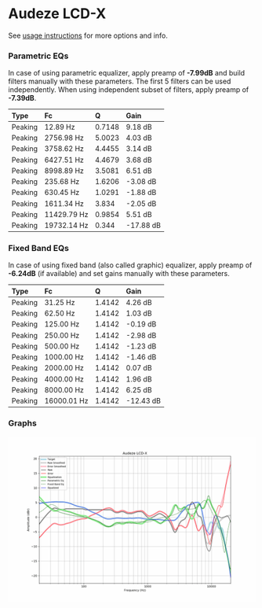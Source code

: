# Audeze LCD-X
See [usage instructions](https://github.com/jaakkopasanen/AutoEq#usage) for more options and info.

### Parametric EQs
In case of using parametric equalizer, apply preamp of **-7.99dB** and build filters manually
with these parameters. The first 5 filters can be used independently.
When using independent subset of filters, apply preamp of **-7.39dB**.

| Type    | Fc          |      Q | Gain      |
|:--------|:------------|:-------|:----------|
| Peaking | 12.89 Hz    | 0.7148 | 9.18 dB   |
| Peaking | 2756.98 Hz  | 5.0023 | 4.03 dB   |
| Peaking | 3758.62 Hz  | 4.4455 | 3.14 dB   |
| Peaking | 6427.51 Hz  | 4.4679 | 3.68 dB   |
| Peaking | 8998.89 Hz  | 3.5081 | 6.51 dB   |
| Peaking | 235.68 Hz   | 1.6206 | -3.08 dB  |
| Peaking | 630.45 Hz   | 1.0291 | -1.88 dB  |
| Peaking | 1611.34 Hz  | 3.834  | -2.05 dB  |
| Peaking | 11429.79 Hz | 0.9854 | 5.51 dB   |
| Peaking | 19732.14 Hz | 0.344  | -17.88 dB |

### Fixed Band EQs
In case of using fixed band (also called graphic) equalizer, apply preamp of **-6.24dB**
(if available) and set gains manually with these parameters.

| Type    | Fc          |      Q | Gain      |
|:--------|:------------|:-------|:----------|
| Peaking | 31.25 Hz    | 1.4142 | 4.26 dB   |
| Peaking | 62.50 Hz    | 1.4142 | 1.03 dB   |
| Peaking | 125.00 Hz   | 1.4142 | -0.19 dB  |
| Peaking | 250.00 Hz   | 1.4142 | -2.98 dB  |
| Peaking | 500.00 Hz   | 1.4142 | -1.23 dB  |
| Peaking | 1000.00 Hz  | 1.4142 | -1.46 dB  |
| Peaking | 2000.00 Hz  | 1.4142 | 0.07 dB   |
| Peaking | 4000.00 Hz  | 1.4142 | 1.96 dB   |
| Peaking | 8000.00 Hz  | 1.4142 | 6.25 dB   |
| Peaking | 16000.01 Hz | 1.4142 | -12.43 dB |

### Graphs
![](./Audeze%20LCD-X.png)